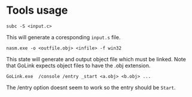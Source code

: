 # Tools usage


```
subc -S <input.c>
```

This will generate a coresponding `input.s` file.

```
nasm.exe -o <outfile.obj> <infile> -f win32
```

This state will generate and output object file which must be linked.
Note that GoLink expects object files to have the .obj extension.

```
GoLink.exe  /console /entry _start <a.obj> <b.obj> ...
```

The /entry option doesnt seem to work so the entry should be `Start`.
